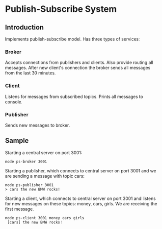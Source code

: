 # Publish-Subscribe System

## Introduction

Implements publish-subscribe model. Has three types of services:

### Broker

Accepts connections from publishers and clients. Also provide routing all messages. 
After new client's connection the broker sends all messages from the last 30 minutes.

### Client

Listens for messages from subscribed topics. Prints all messages to console.

### Publisher

Sends new messages to broker.

## Sample

Starting a central server on port 3001:

```
node ps-broker 3001
```

Starting a publisher, which connects to central server on port 3001 and we are sending a message with topic cars:

```
node ps-publisher 3001
> cars the new BMW rocks!
```

Starting a client, which connects to central server on port 3001 and listens for new messages 
on these topics: money, cars, girls. We are receiving the first message.

```
node ps-client 3001 money cars girls
 [cars] the new BMW rocks!
```